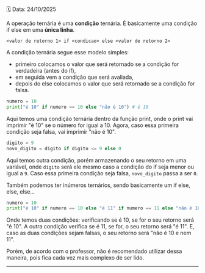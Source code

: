 🗓️ Data: 24/10/2025

A operação ternária é uma **condição** ternária. É basicamente uma condição if else em uma **única linha**.

```
<valor de retorno 1> if <condicao> else <valor de retorno 2>
```

A condição ternária segue esse modelo simples:

* primeiro colocamos o valor que será retornado se a condição for verdadeira (antes do if),
* em seguida vem a condição que será avaliada,
* depois do else colocamos o valor que será retornado se a condição for falsa.

```python
numero = 10
print("é 10" if numero == 10 else "não é 10") # é 10
```

Aqui temos uma condição ternária dentro da função print, onde o print vai imprimir "é 10" se o número for igual a 10. Agora, caso essa primeira condição seja falsa, vai imprimir "não é 10".

```python
digito = 9
novo_digito = digito if digito <= 9 else 0
```

Aqui temos outra condição, porém armazenando o seu retorno em uma variável, onde `digito` será ele mesmo caso a condição do if seja menor ou igual a `9`. Caso essa primeira condição seja falsa, `novo_digito` passa a ser `0`.

Também podemos ter inúmeros ternários, sendo basicamente um if else, else, else...

```python
numero = 10
print("é 10" if numero == 10 else "é 11" if numero == 11 else "não é 10 e nem 11")
```

Onde temos duas condições: verificando se é 10, se for o seu retorno será "é 10". A outra condição verifica se é 11, se for, o seu retorno será "é 11". E, caso as duas condições sejam falsas, o seu retorno será "não é 10 e nem 11".

Porém, de acordo com o professor, não é recomendado utilizar dessa maneira, pois fica cada vez mais complexo de ser lido.

---
